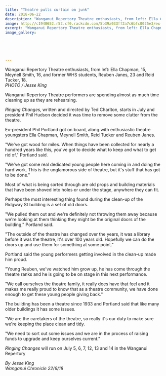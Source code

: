 ```yaml
---
title: "Theatre pulls curtain on junk"
date: 2018-06-22
description: "Wanganui Repertory Theatre enthusiasts, from left: Ella Chapman, Meynell Smith, & ex students, Reuben Janes & Reid Tucker..."
image: http://c1940652.r52.cf0.rackcdn.com/5b39a033ff2a7c6bfc0025e3/ex-stud-junk-at-theatre-chron-22-june.gif
excerpt: "Wanganui Repertory Theatre enthusiasts, from left: Ella Chapman, 15, Meynell Smith, 16, and former WHS students, Reuben Janes, 23 and Reid Tucker, 18."
image_gallery:
    
    
    
    
    
---
```


<p><span>Wanganui Repertory Theatre enthusiasts, from left: Ella Chapman, 15, Meynell Smith, 16, and former WHS students, Reuben Janes, 23 and Reid Tucker, 18. <br /><em>PHOTO / Jesse King</em></span></p>
<p class="element element-paragraph">Wanganui Repertory Theatre performers are spending almost as much time cleaning up as they are rehearsing.</p>
<p class="element element-paragraph"><em>Ringing Changes,</em>&nbsp;written and directed by Ted Charlton, starts in July and president Phil Hudson decided it was time to remove some clutter from the theatre.</p>
<p class="element element-paragraph">Ex-president Phil Portland got on board, along with enthusiastic theatre youngsters Ella Chapman, Meynell Smith, Reid Tucker and Reuben Janes.</p>
<p class="element element-paragraph">"We've got wood for miles. When things have been collected for nearly a hundred years like this, you've got to decide what to keep and what to get rid of," Portland said.</p>
<p class="element element-paragraph">"We've got some real dedicated young people here coming in and doing the hard work. This is the unglamorous side of theatre, but it's stuff that has got to be done."</p>
<p class="element element-paragraph">Most of what is being sorted through are old props and building materials that have been shoved into holes or under the stage, anywhere they can fit.</p>
<p class="element element-paragraph">Perhaps the most interesting thing found during the clean-up of the Ridgway St building is a set of old doors.</p>
<p class="element element-paragraph">"We pulled them out and we're definitely not throwing them away because we're looking at them thinking they might be the original doors of the building," Portland said.</p>
<p class="element element-paragraph">"The outside of the theatre has changed over the years, it was a library before it was the theatre, it's over 100 years old. Hopefully we can do the doors up and use them for something at some point."</p>
<p class="element element-paragraph">Portland said the young performers getting involved in the clean-up made him proud.</p>
<p class="element element-paragraph">"Young Reuben, we've watched him grow up, he has come through the theatre ranks and he is going to be on stage in this next performance.</p>
<p class="element element-paragraph">"We call ourselves the theatre family, it really does have that feel and it makes me really proud to know that as a theatre community, we have done enough to get these young people giving back."</p>
<p class="element element-paragraph">The building has been a theatre since 1933 and Portland said that like many older buildings it has some issues.</p>
<p class="element element-paragraph">"We are the caretakers of the theatre, so really it's our duty to make sure we're keeping the place clean and tidy.</p>
<p class="element element-paragraph">"We need to sort out some issues and we are in the process of raising funds to upgrade and keep ourselves current."</p>
<p class="element element-paragraph"><em>Ringing Changes</em>&nbsp;will run on July 5, 6, 7, 12, 13 and 14 in the Wanganui Repertory&nbsp;</p>
<p class="element element-paragraph"><em>By Jesse King</em><br /><em>Wanganui Chronicle 22/6/18</em></p>

